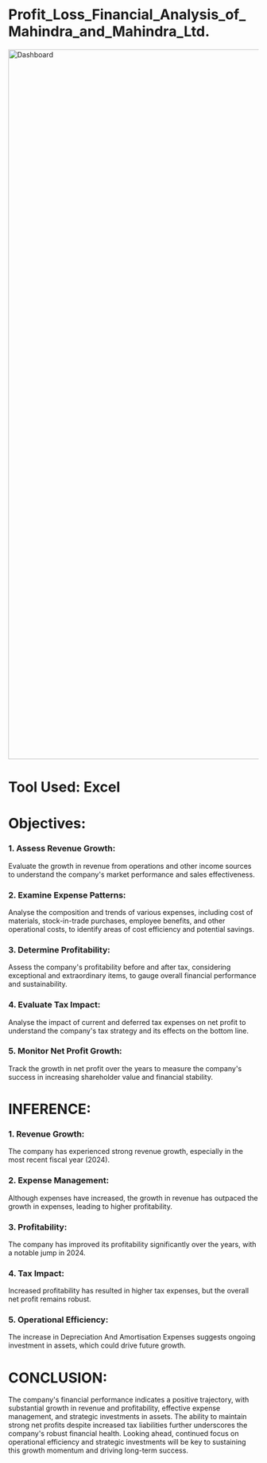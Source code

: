 # Profit_Loss_Financial_Analysis_of_Mahindra_and_Mahindra_Ltd.
<img width="1426" alt="Dashboard" src="https://github.com/user-attachments/assets/1aabf4bf-6920-41c0-a976-4c2e4db3bd63">
<h1>Tool Used: Excel</h1>

<h1>Objectives: </h1>
<h3>1. Assess Revenue Growth:</h3>
<p>Evaluate the growth in revenue from operations and other income sources to understand the company's market performance and sales effectiveness.</p>
<h3>2. Examine Expense Patterns:</h3>
<p>Analyse the composition and trends of various expenses, including cost of materials, stock-in-trade purchases, employee benefits, and other operational costs, to identify areas of cost efficiency and potential savings.</p>
<h3>3. Determine Profitability:</h3>
<p>Assess the company's profitability before and after tax, considering
exceptional and extraordinary items, to gauge overall financial performance
and sustainability. </p>
<h3>4. Evaluate Tax Impact:</h3>
<p>Analyse the impact of current and deferred tax expenses on net profit to understand the company's tax strategy and its effects on the bottom line.</p>
<h3>5. Monitor Net Profit Growth:</h3>
<p>Track the growth in net profit over the years to measure the company's success
in increasing shareholder value and financial stability.</p>

<h1> INFERENCE:</h1>
<h3>1. Revenue Growth: </h3>
<p>The company has experienced strong revenue growth,
especially in the most recent fiscal year (2024).</p>
<h3>2. Expense Management: </h3>
<p>Although expenses have increased, the growth in
revenue has outpaced the growth in expenses, leading to higher profitability.</p>
<h3>3. Profitability: </h3>
<p>The company has improved its profitability significantly over
the years, with a notable jump in 2024.</p>
<h3>4. Tax Impact: </h3>
<p>Increased profitability has resulted in higher tax expenses, but
the overall net profit remains robust.</p>
<h3>5. Operational Efficiency: </h3>
<p>The increase in Depreciation And Amortisation
Expenses suggests ongoing investment in assets, which could drive future growth.</p>

<h1> CONCLUSION: </h1>

<p> The company's financial performance indicates a positive trajectory, with substantial growth in revenue and profitability, effective expense management, and strategic investments in assets. The ability to maintain strong net profits despite increased tax liabilities further underscores the company's robust financial health. Looking ahead, continued focus on operational efficiency and strategic investments will be key to sustaining this growth momentum and driving long-term success. </p>
